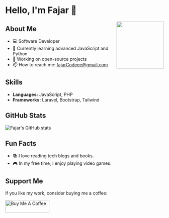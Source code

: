 # Hello, I'm Fajar 👋

<img src="https://avatars.githubusercontent.com/u/your-github-id?v=4" align="right" width="150"/>

## About Me
- 💻 Software Developer
- 🌱 Currently learning advanced JavaScript and Python
- 🔭 Working on open-source projects
- 📫 How to reach me: [fajarCodeee@gmail.com](mailto:fajarCodeee@gmail.com)

## Skills
- **Languages:** JavaScript, PHP
- **Frameworks:** Laravel, Bootstrap, Tailwind

## GitHub Stats
![Fajar's GitHub stats](https://github-readme-stats.vercel.app/api?username=fajarCodeee&show_icons=true&theme=radical)

## Fun Facts
- 📚 I love reading tech blogs and books.
- 🎮 In my free time, I enjoy playing video games.

## Support Me
If you like my work, consider buying me a coffee:

<a href="https://www.buymeacoffee.com/fajarCodeee" target="_blank">
  <img src="https://www.buymeacoffee.com/assets/img/custom_images/orange_img.png" alt="Buy Me A Coffee" style="height: 40px !important;width: 140px !important;" >
</a>
